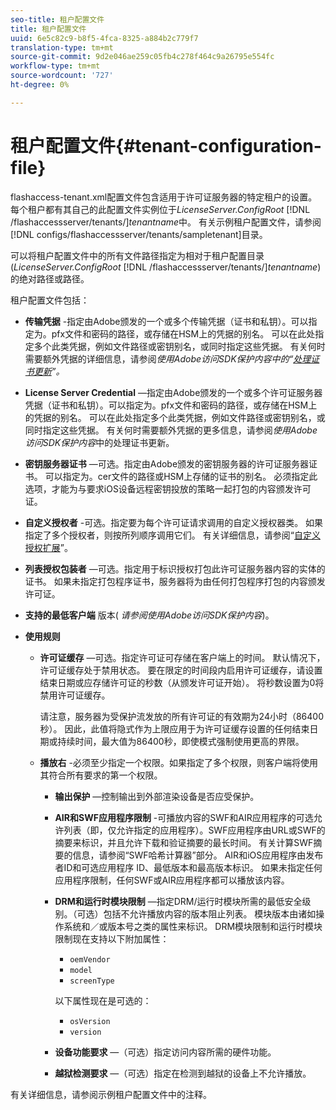 ```yaml
---
seo-title: 租户配置文件
title: 租户配置文件
uuid: 6e5c82c9-b8f5-4fca-8325-a884b2c779f7
translation-type: tm+mt
source-git-commit: 9d2e046ae259c05fb4c278f464c9a26795e554fc
workflow-type: tm+mt
source-wordcount: '727'
ht-degree: 0%

---
```



# 租户配置文件{#tenant-configuration-file}

flashaccess-tenant.xml配置文件包含适用于许可证服务器的特定租户的设置。 每个租户都有其自己的此配置文件实例位于&#x200B;*LicenseServer.ConfigRoot* [!DNL /flashaccessserver/tenants/]*tenantname*&#x200B;中。 有关示例租户配置文件，请参阅[!DNL configs/flashaccessserver/tenants/sampletenant]目录。

可以将租户配置文件中的所有文件路径指定为相对于租户配置目录(*LicenseServer.ConfigRoot* [!DNL /flashaccessserver/tenants/]*tenantname*)的绝对路径或路径。

租户配置文件包括：

* **传输凭据** -指定由Adobe颁发的一个或多个传输凭据（证书和私钥）。可以指定为。pfx文件和密码的路径，或存储在HSM上的凭据的别名。 可以在此处指定多个此类凭据，例如文件路径或密钥别名，或同时指定这些凭据。 有关何时需要额外凭据的详细信息，请参阅&#x200B;*使用Adobe访问SDK保护内容中的“[处理证书更新](../../aaxs-protecting-content/content-implementing-the-license-server/content-handling-cert-updates.md)”。*
* **License Server Credential**  —指定由Adobe颁发的一个或多个许可证服务器凭据（证书和私钥）。可以指定为。pfx文件和密码的路径，或存储在HSM上的凭据的别名。 可以在此处指定多个此类凭据，例如文件路径或密钥别名，或同时指定这些凭据。 有关何时需要额外凭据的更多信息，请参阅*使用Adobe访问SDK保护内容*中的处理证书更新。
* **密钥服务器证书** —可选。指定由Adobe颁发的密钥服务器的许可证服务器证书。 可以指定为。cer文件的路径或HSM上存储的证书的别名。 必须指定此选项，才能为与要求iOS设备远程密钥投放的策略一起打包的内容颁发许可证。
* **自定义授权者** -可选。指定要为每个许可证请求调用的自定义授权器类。 如果指定了多个授权者，则按所列顺序调用它们。 有关详细信息，请参阅“[自定义授权扩展](../../aaxs-protected-streaming/custom-authorization-extensions.md)”。
* **列表授权包装者** —可选。指定用于标识授权打包此许可证服务器内容的实体的证书。 如果未指定打包程序证书，服务器将为由任何打包程序打包的内容颁发许可证。
* **支持的最低客户端** 版本( *请参阅使用Adobe访问SDK保护内容*)。
* **使用规则**

   * **许可证缓存** —可选。指定许可证可存储在客户端上的时间。 默认情况下，许可证缓存处于禁用状态。 要在限定的时间段内启用许可证缓存，请设置结束日期或应存储许可证的秒数（从颁发许可证开始）。 将秒数设置为0将禁用许可证缓存。

      请注意，服务器为受保护流发放的所有许可证的有效期为24小时（86400秒）。 因此，此值将隐式作为上限应用于为许可证缓存设置的任何结束日期或持续时间，最大值为86400秒，即使模式强制使用更高的界限。

   * **播放右** -必须至少指定一个权限。如果指定了多个权限，则客户端将使用其符合所有要求的第一个权限。

      * **输出保护** —控制输出到外部渲染设备是否应受保护。
      * **AIR和SWF应用程序限制** -可播放内容的SWF和AIR应用程序的可选允许列表（即，仅允许指定的应用程序）。SWF应用程序由URL或SWF的摘要来标识，并且允许下载和验证摘要的最长时间。 有关计算SWF摘要的信息，请参阅“SWF哈希计算器”部分。 AIR和iOS应用程序由发布者ID和可选应用程序 ID、最低版本和最高版本标识。 如果未指定任何应用程序限制，任何SWF或AIR应用程序都可以播放该内容。
      * **DRM和运行时模块限制** —指定DRM/运行时模块所需的最低安全级别。（可选）包括不允许播放内容的版本阻止列表。 模块版本由诸如操作系统和／或版本号之类的属性来标识。 DRM模块限制和运行时模块限制现在支持以下附加属性：

         * `oemVendor`
         * `model`
         * `screenType`

         以下属性现在是可选的：

         * `osVersion`
         * `version`
      * **设备功能要求** —（可选）指定访问内容所需的硬件功能。
      * **越狱检测要求** —（可选）指定在检测到越狱的设备上不允许播放。



有关详细信息，请参阅示例租户配置文件中的注释。

